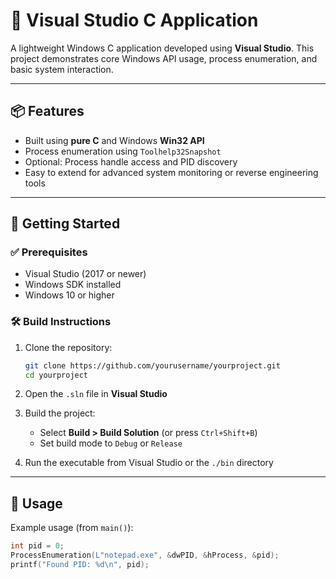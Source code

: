 # 🎯 Visual Studio C Application

A lightweight Windows C application developed using **Visual Studio**. This project demonstrates core Windows API usage, process enumeration, and basic system interaction.

---

## 📦 Features

- Built using **pure C** and Windows **Win32 API**
- Process enumeration using `Toolhelp32Snapshot`
- Optional: Process handle access and PID discovery
- Easy to extend for advanced system monitoring or reverse engineering tools

---

## 🚀 Getting Started

### ✅ Prerequisites

- Visual Studio (2017 or newer)
- Windows SDK installed
- Windows 10 or higher

### 🛠️ Build Instructions

1. Clone the repository:
    ```bash
    git clone https://github.com/yourusername/yourproject.git
    cd yourproject
    ```

2. Open the `.sln` file in **Visual Studio**

3. Build the project:
    - Select **Build > Build Solution** (or press `Ctrl+Shift+B`)
    - Set build mode to `Debug` or `Release`

4. Run the executable from Visual Studio or the `./bin` directory

---

## 🧪 Usage

Example usage (from `main()`):

```c
int pid = 0;
ProcessEnumeration(L"notepad.exe", &dwPID, &hProcess, &pid);
printf("Found PID: %d\n", pid);

